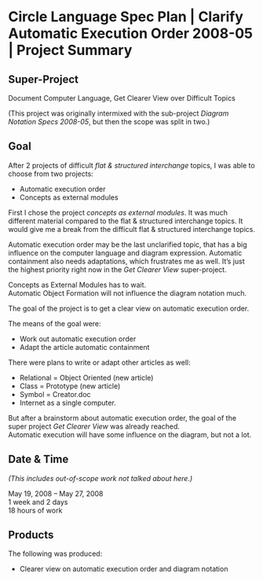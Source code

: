 ﻿Circle Language Spec Plan | Clarify Automatic Execution Order 2008-05 | Project Summary
=======================================================================================


Super-Project
-------------

Document Computer Language, Get Clearer View over Difficult Topics

(This project was originally intermixed with the sub-project *Diagram Notation Specs 2008-05*, but then the scope was split in two.)


Goal
----

After 2 projects of difficult *flat & structured interchange* topics, I was able to choose from two projects:

- Automatic execution order
- Concepts as external modules

First I chose the project *concepts as external modules*. It was much different material compared to the flat & structured interchange topics. It would give me a break from the difficult flat & structured interchange topics.

Automatic execution order may be the last unclarified topic, that has a big influence on the computer language and diagram expression. Automatic containment also needs adaptations, which frustrates me as well. It’s just the highest priority right now in the *Get Clearer View* super-project.

Concepts as External Modules has to wait.  
Automatic Object Formation will not influence the diagram notation much.

The goal of the project is to get a clear view on automatic execution order.

The means of the goal were:

- Work out automatic execution order
- Adapt the article automatic containment

There were plans to write or adapt other articles as well:

- Relational = Object Oriented (new article)
- Class = Prototype (new article)
- Symbol = Creator.doc
- Internet as a single computer.

But after a brainstorm about automatic execution order, the goal of the super project *Get Clearer View* was already reached.  
Automatic execution will have some influence on the diagram, but not a lot.


Date & Time
-----------

*(This includes out-of-scope work not talked about here.)*

May 19, 2008 – May 27, 2008  
1 week and 2 days  
18 hours of work


Products
--------

The following was produced:

- Clearer view on automatic execution order and diagram notation
